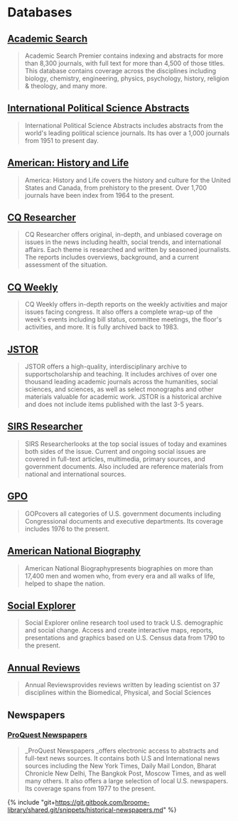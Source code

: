 # Databases

## [Academic Search](https://web.archive.org/web/20150906075551/http:/summit.csuci.edu:2048/login?url=http://search.ebscohost.com/login.aspx?authtype=ip,uid&profile=ehost&defaultdb=aph)

> Academic Search Premier contains indexing and abstracts for more than 8,300 journals, with full text for more than 4,500 of those titles. This database contains coverage across the disciplines including biology, chemistry, engineering, physics, psychology, history, religion & theology, and many more.

## [International Political Science Abstracts](https://web.archive.org/web/20150906075551/http:/summit.csuci.edu:2048/login?url=http://search.ebscohost.com/login.aspx?profile=ehost&defaultdb=ijh)

> International Political Science Abstracts includes abstracts from the world's leading political science journals. Its has over a 1,000 journals from 1951 to present day.

## [American: History and Life](https://web.archive.org/web/20150906075551/http:/summit.csuci.edu:2048/login?url=http://search.ebscohost.com/login.aspx?authtype=ip,uid&profile=ehost&defaultdb=31h)

> America: History and Life covers the history and culture for the United States and Canada, from prehistory to the present. Over 1,700 journals have been index from 1964 to the present.

## [CQ Researcher](https://web.archive.org/web/20150906075551/http:/summit.csuci.edu:2048/login?url=http://library.cqpress.com/cqresearcher/)

> CQ Researcher offers original, in-depth, and unbiased coverage on issues in the news including health, social trends, and international affairs. Each theme is researched and written by seasoned journalists. The reports includes overviews, background, and a current assessment of the situation.

## [CQ Weekly](https://web.archive.org/web/20150906075551/http:/summit.csuci.edu:2048/login?url=http://library.cqpress.com/cqweekly/)

> CQ Weekly offers in-depth reports on the weekly activities and major issues facing congress. It also offers a complete wrap-up of the week's events including bill status, committee meetings, the floor's activities, and more. It is fully archived back to 1983.

## [JSTOR](https://web.archive.org/web/20150906075551/http:/summit.csuci.edu:2048/login?url=http://www.jstor.org/search)

> JSTOR offers a high-quality, interdisciplinary archive to supportscholarship and teaching. It includes archives of over one thousand leading academic journals across the humanities, social sciences, and sciences, as well as select monographs and other materials valuable for academic work. JSTOR is a historical archive and does not include items published with the last 3-5 years.

## [SIRS Researcher](https://web.archive.org/web/20150906075551/http:/summit.csuci.edu:2048/login?url=http://sks.sirs.com)

> SIRS Researcherlooks at the top social issues of today and examines both sides of the issue. Current and ongoing social issues are covered in full-text articles, multimedia, primary sources, and government documents. Also included are reference materials from national and international sources.

## [GPO](https://web.archive.org/web/20150906075551/http:/summit.csuci.edu:2048/login?url=http://firstsearch.oclc.org./dbname=GPO;done=referer;FSIP)

> GOPcovers all categories of U.S. government documents including Congressional documents and executive departments. Its coverage includes 1976 to the present.

## [American National Biography](https://web.archive.org/web/20150906075551/http:/summit.csuci.edu:2048/login?url=http://www.anb.org/)

> American National Biographypresents biographies on more than 17,400 men and women who, from every era and all walks of life, helped to shape the nation.

## [Social Explorer](https://web.archive.org/web/20150906075551/http:/summit.csuci.edu:2048/login?url=http://www.socialexplorer.com)

> Social Explorer online research tool used to track U.S. demographic and social change. Access and create interactive maps, reports, presentations and graphics based on U.S. Census data from 1790 to the present.

## [Annual Reviews](https://web.archive.org/web/20150906075551/http:/summit.csuci.edu:2048/login?url=http://arjournals.annualreviews.org/action/showJournals)

> Annual Reviewsprovides reviews written by leading scientist on 37 disciplines within the Biomedical, Physical, and Social Sciences

## Newspapers

### [ProQuest Newspapers](https://web.archive.org/web/20150906075551/http:/summit.csuci.edu:2048/login?url=http://search.proquest.com/newsstand?accountid=7284)

> _ProQuest Newspapers _offers electronic access to abstracts and full-text news sources. It contains both U.S and International news sources including the New York Times, Daily Mail London, Bharat Chronicle New Delhi, The Bangkok Post, Moscow Times, and as well many others. It also offers a large selection of local U.S. newspapers. Its coverage spans from 1977 to the present.

{% include "git+https://git.gitbook.com/broome-library/shared.git/snippets/historical-newspapers.md" %}





